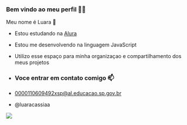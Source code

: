### Bem vindo ao meu perfil 🥰💛

Meu nome é Luara 💛

- Estou estudando na [Alura](https://www.alura.com.br)
-  Estou me desenvolvendo na linguagem JavaScript
-  Utilizo esse espaço para minha organizaçao e compartilhamento dos meus projetos

-  ### Voce entrar em contato comigo 📫

-  0000110609492xsp@al.educacao.sp.gov.br
-  @luaracassiaa


![](https://media.tenor.com/HrY_G4vNrqgAAAAj/regional-indicator-symbol-letter-l-regional.gif)
